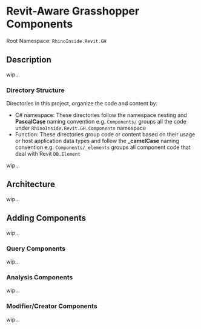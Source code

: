 # Revit-Aware Grasshopper Components

Root Namespace: `RhinoInside.Revit.GH`

## Description

wip...

### Directory Structure

Directories in this project, organize the code and content by:

- C# namespace: These directories follow the namespace nesting and **PascalCase** naming convention e.g. `Components/` groups all the code under `RhinoInside.Revit.GH.Components` namespace
- Function: These directories group code or content based on their usage or host application data types and follow the **_camelCase** naming convention e.g. `Components/_elements` groups all component code that deal with Revit `DB.Element`

wip...

## Architecture

wip...

## Adding Components

wip...

### Query Components

wip...

### Analysis Components

wip...

### Modifier/Creator Components

wip...